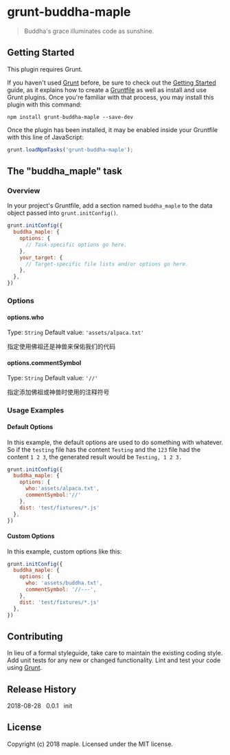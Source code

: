 # grunt-buddha-maple

> Buddha\'s grace illuminates code as sunshine.

## Getting Started
This plugin requires Grunt.

If you haven't used [Grunt](http://gruntjs.com/) before, be sure to check out the [Getting Started](http://gruntjs.com/getting-started) guide, as it explains how to create a [Gruntfile](http://gruntjs.com/sample-gruntfile) as well as install and use Grunt plugins. Once you're familiar with that process, you may install this plugin with this command:

```shell
npm install grunt-buddha-maple --save-dev
```

Once the plugin has been installed, it may be enabled inside your Gruntfile with this line of JavaScript:

```js
grunt.loadNpmTasks('grunt-buddha-maple');
```

## The "buddha_maple" task

### Overview
In your project's Gruntfile, add a section named `buddha_maple` to the data object passed into `grunt.initConfig()`.

```js
grunt.initConfig({
  buddha_maple: {
    options: {
      // Task-specific options go here.
    },
    your_target: {
      // Target-specific file lists and/or options go here.
    },
  },
})
```

### Options

#### options.who
Type: `String`
Default value: `'assets/alpaca.txt'`

指定使用佛祖还是神兽来保佑我们的代码

#### options.commentSymbol
Type: `String`
Default value: `'//'`

指定添加佛祖或神兽时使用的注释符号

### Usage Examples

#### Default Options
In this example, the default options are used to do something with whatever. So if the `testing` file has the content `Testing` and the `123` file had the content `1 2 3`, the generated result would be `Testing, 1 2 3.`

```js
grunt.initConfig({
  buddha_maple: {
    options: {
      who:'assets/alpaca.txt',
      commentSymbol:'//'
    },
    dist: 'test/fixtures/*.js'
  },
})
```

#### Custom Options
In this example, custom options like this:

```js
grunt.initConfig({
  buddha_maple: {
    options: {
      who: 'assets/buddha.txt',
      commentSymbol: '//---',
    },
    dist: 'test/fixtures/*.js'
  },
})
```

## Contributing
In lieu of a formal styleguide, take care to maintain the existing coding style. Add unit tests for any new or changed functionality. Lint and test your code using [Grunt](http://gruntjs.com/).

## Release History
2018-08-28&nbsp;&nbsp;&nbsp;0.0.1&nbsp;&nbsp;&nbsp;init

## License
Copyright (c) 2018 maple. Licensed under the MIT license.
